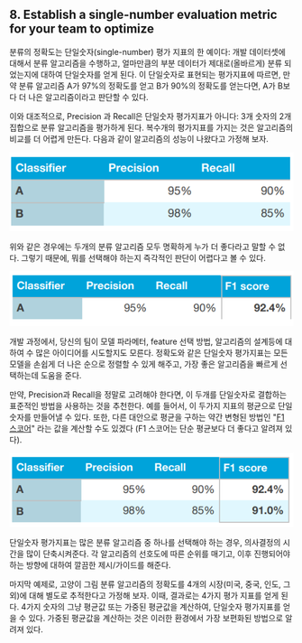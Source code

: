 ## 8. Establish a single-number evaluation metric for your team to optimize

분류의 정확도는 단일숫자(single-number) 평가 지표의 한 예이다: 개발 데이터셋에 대해서 분류 알고리즘을 수행하고, 얼마만큼의 부분 데이터가 제대로(올바르게) 분류 되었는지에 대하여 단일숫자를 얻게 된다. 이 단일숫자로 표현되는 평가지표에 따르면, 만약 분류 알고리즘 A가 97%의 정확도를 얻고 B가 90%의 정확도를 얻는다면, A가 B보다 더 나은 알고리즘이라고 판단할 수 있다.

이와 대조적으로, Precision 과 Recall은 단일숫자 평가지표가 아니다: 3개 숫자의 2개 집합으로 분류 알고리즘을 평가하게 된다. 복수개의 평가지표를 가지는 것은 알고리즘의 비교를 더 어렵게 만든다. 다음과 같이 알고리즘의 성능이 나왔다고 가정해 보자.

<div style="text-align=center">
  <img src="img/8_1.png"/>
</div>

위와 같은 경우에는 두개의 분류 알고리즘 모두 명확하게 누가 더 좋다라고 말할 수 없다. 그렇기 때문에, 뭐를 선택해야 하는지 즉각적인 판단이 어렵다고 볼 수 있다.

<div style="text-align=center">
  <img src="img/8_2.png"/>
</div>

개발 과정에서, 당신의 팀이 모델 파라메터, feature 선택 방법, 알고리즘의 설계등에 대하여 수 많은 아이디어를 시도할지도 모른다. 정확도와 같은 단일숫자 평가지표는 모든 모델을 손쉽게 더 나은 순으로 정렬할 수 있게 해주고, 가장 좋은 알고리즘을 빠르게 선택하는데 도움을 준다.

만약, Precision과 Recall을 정말로 고려해야 한다면, 이 두개를 단일숫자로 결합하는 표준적인 방법을 사용하는 것을 추천한다. 예를 들어서, 이 두가지 지표의 평균으로 단일숫자를 만들어낼 수 있다. 또한, 다른 대안으로 평균을 구하는 약간 변형된 방법인 "[F1 스코어](https://en.wikipedia.org/wiki/F1_score)" 라는 값을 계산할 수도 있겠다 (F1 스코어는 단순 평균보다 더 좋다고 알려져 있다).

<div style="text-align=center">
  <img src="img/8_3.png"/>
</div>

단일숫자 평가지표는 많은 분류 알고리즘 중 하나를 선택해야 하는 경우, 의사결정의 시간을 많이 단축시켜준다. 각 알고리즘의 선호도에 따른 순위를 매기고, 이후 진행되어야 하는 방향에 대하여 깔끔한 제시/가이드를 해준다.

마지막 예제로, 고양이 그림 분류 알고리즘의 정확도를 4개의 시장(미국, 중국, 인도, 그외)에 대해 별도로 추적한다고 가정해 보자. 이때, 결과로는 4가지 평가 지표를 얻게 된다. 4가지 숫자의 그냥 평균값 또는 가중된 평균값을 계산하여, 단일숫자 평가지표를 얻을 수 있다. 가중된 평균값을 계산하는 것은 이러한 환경에서 가장 보편화된 방법으로 알려져 있다.
